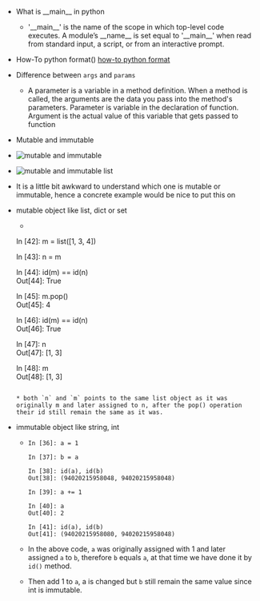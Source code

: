 * What is \_\_main\_\_ in python
  * '\_\_main\_\_' is the name of the scope in which top-level code executes. A module’s \_\_name\_\_ is set equal to '\_\_main\_\_' when read from standard input, a script, or from an interactive prompt.


* How-To python format()
  [how-to python format](https://www.geeksforgeeks.org/python-format-function/)

* Difference between `args` and `params`

  * A parameter is a variable in a method definition. When a method is called, the arguments are the data you pass into the method's parameters. Parameter is variable in the declaration of function. Argument is the actual value of this variable that gets passed to function

* Mutable and immutable

* ![mutable and immutable](/home/loveplay1983/WorkSpace/programming/Python/project/mdn_python_django_as_well_as_python_online_study/python_online_edu/note/mutable_immutable.png)

* ![mutable and immutable list](/home/loveplay1983/WorkSpace/programming/Python/project/mdn_python_django_as_well_as_python_online_study/python_online_edu/note/mutable_immutable_tbl.png) 

*  It is a little bit awkward to understand which one is mutable or immutable, hence a concrete example would be nice to put this on

  * mutable object like list, dict or set

    *  ```ipython
      In [42]: m = list([1, 3, 4])                                                                                                   
      
      In [43]: n = m                                                                                                                 
      
      In [44]: id(m) == id(n)                                                                                                        
      Out[44]: True
      
      In [45]: m.pop()                                                                                                               
      Out[45]: 4
      
      In [46]: id(m) == id(n)                                                                                                        
      Out[46]: True
      
      In [47]: n                                                                                                                     
      Out[47]: [1, 3]
      
      In [48]: m                                                                                                                     
      Out[48]: [1, 3]
      
       ```

    * both `n` and `m` points to the same list object as it was originally m and later assigned to n, after the pop() operation their id still remain the same as it was.

  * immutable object like string, int 

    * ```ipython
      In [36]: a = 1                                                                                                                 
      
      In [37]: b = a                                                                                                                 
      
      In [38]: id(a), id(b)                                                                                                          
      Out[38]: (94020215958048, 94020215958048)
      
      In [39]: a += 1                                                                                                              
      
      In [40]: a                                                                                                                     
      Out[40]: 2
      
      In [41]: id(a), id(b)                                                                                                          
      Out[41]: (94020215958080, 94020215958048)
      ```

    *  In the above code, `a` was originally assigned with 1 and later assigned `a` to `b`, therefore `b` equals `a`, at that time we have done it by `id()` method.

    * Then add 1 to `a`, a is changed but `b` still remain the same value since int is immutable.